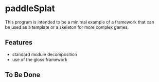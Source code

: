 # paddleSplat
This program is intended to be
a minimal example of a framework that can be used as a template
or a skeleton for more complex games.

## Features
* standard module decomposition
* use of the gloss framework

## To Be Done